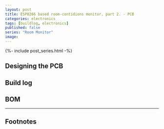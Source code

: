 ```yaml
---
layout: post
title: ESP8266 based room-contidions monitor, part 2. - PCB
categories: electronics
tags: [buildlog, electronics]
published: false
series: "Room Monitor"
image: 
---
```


<!--more-->

{%- include post_series.html -%}

## Designing the PCB

## Build log

## BOM


----
## Footnotes

<!-- Links  -->
